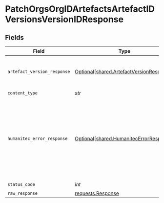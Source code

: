 # PatchOrgsOrgIDArtefactsArtefactIDVersionsVersionIDResponse


## Fields

| Field                                                                                                           | Type                                                                                                            | Required                                                                                                        | Description                                                                                                     |
| --------------------------------------------------------------------------------------------------------------- | --------------------------------------------------------------------------------------------------------------- | --------------------------------------------------------------------------------------------------------------- | --------------------------------------------------------------------------------------------------------------- |
| `artefact_version_response`                                                                                     | [Optional[shared.ArtefactVersionResponse]](../../models/shared/artefactversionresponse.md)                      | :heavy_minus_sign:                                                                                              | The updated Artefact Version.<br/><br/>                                                                         |
| `content_type`                                                                                                  | *str*                                                                                                           | :heavy_check_mark:                                                                                              | N/A                                                                                                             |
| `humanitec_error_response`                                                                                      | [Optional[shared.HumanitecErrorResponse]](../../models/shared/humanitecerrorresponse.md)                        | :heavy_minus_sign:                                                                                              | One or more request parameters are missing or invalid, or the requested payload is not provided or malformed.<br/><br/> |
| `status_code`                                                                                                   | *int*                                                                                                           | :heavy_check_mark:                                                                                              | N/A                                                                                                             |
| `raw_response`                                                                                                  | [requests.Response](https://requests.readthedocs.io/en/latest/api/#requests.Response)                           | :heavy_minus_sign:                                                                                              | N/A                                                                                                             |